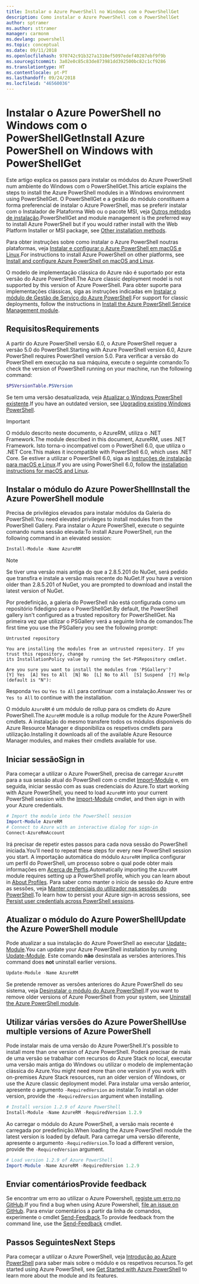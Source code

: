 ```yaml
---
title: Instalar o Azure PowerShell no Windows com o PowerShellGet
description: Como instalar o Azure PowerShell com o PowerShellGet
author: sptramer
ms.author: sttramer
manager: carmonm
ms.devlang: powershell
ms.topic: conceptual
ms.date: 09/11/2018
ms.openlocfilehash: 970742c91b327a1310ef5097edef40287ebf9f9b
ms.sourcegitcommit: 3a02e0c85c83de873981dd392500bc82c1cf9286
ms.translationtype: HT
ms.contentlocale: pt-PT
ms.lasthandoff: 09/24/2018
ms.locfileid: "46560036"
---
```

# <a name="install-azure-powershell-on-windows-with-powershellget"></a><span data-ttu-id="a2ec9-103">Instalar o Azure PowerShell no Windows com o PowerShellGet</span><span class="sxs-lookup"><span data-stu-id="a2ec9-103">Install Azure PowerShell on Windows with PowerShellGet</span></span>

<span data-ttu-id="a2ec9-104">Este artigo explica os passos para instalar os módulos do Azure PowerShell num ambiente do Windows com o PowerShellGet.</span><span class="sxs-lookup"><span data-stu-id="a2ec9-104">This article explains the steps to install the Azure PowerShell modules in a Windows environment using PowerShellGet.</span></span> <span data-ttu-id="a2ec9-105">O PowerShellGet e a gestão do módulo constituem a forma preferencial de instalar o Azure PowerShell, mas se preferir instalar com o Instalador de Plataforma Web ou o pacote MSI, veja [Outros métodos de instalação](other-install.md).</span><span class="sxs-lookup"><span data-stu-id="a2ec9-105">PowerShellGet and module management is the preferred way to install Azure PowerShell but if you would rather install with the Web Platform Installer or MSI package, see [Other installation methods](other-install.md).</span></span>

<span data-ttu-id="a2ec9-106">Para obter instruções sobre como instalar o Azure PowerShell noutras plataformas, veja [Instalar e configurar o Azure PowerShell em macOS e Linux](install-azurermps-maclinux.md).</span><span class="sxs-lookup"><span data-stu-id="a2ec9-106">For instructions to install Azure PowerShell on other platforms, see [Install and configure Azure PowerShell on macOS and Linux](install-azurermps-maclinux.md).</span></span>

<span data-ttu-id="a2ec9-107">O modelo de implementação clássica do Azure não é suportado por esta versão do Azure PowerShell.</span><span class="sxs-lookup"><span data-stu-id="a2ec9-107">The Azure classic deployment model is not supported by this version of Azure PowerShell.</span></span> <span data-ttu-id="a2ec9-108">Para obter suporte para implementações clássicas, siga as instruções indicadas em [Instalar o módulo de Gestão de Serviço do Azure PowerShell](/powershell/azure/servicemanagement/install-azure-ps).</span><span class="sxs-lookup"><span data-stu-id="a2ec9-108">For support for classic deployments, follow the instructions in [Install the Azure PowerShell Service Management module](/powershell/azure/servicemanagement/install-azure-ps).</span></span>

## <a name="requirements"></a><span data-ttu-id="a2ec9-109">Requisitos</span><span class="sxs-lookup"><span data-stu-id="a2ec9-109">Requirements</span></span>

<span data-ttu-id="a2ec9-110">A partir do Azure PowerShell versão 6.0, o Azure PowerShell requer a versão 5.0 do PowerShell.</span><span class="sxs-lookup"><span data-stu-id="a2ec9-110">Starting with Azure PowerShell version 6.0, Azure PowerShell requires PowerShell version 5.0.</span></span> <span data-ttu-id="a2ec9-111">Para verificar a versão do PowerShell em execução na sua máquina, execute o seguinte comando:</span><span class="sxs-lookup"><span data-stu-id="a2ec9-111">To check the version of PowerShell running on your machine, run the following command:</span></span>

```powershell
$PSVersionTable.PSVersion
```

<span data-ttu-id="a2ec9-112">Se tem uma versão desatualizada, veja [Atualizar o Windows PowerShell existente](/powershell/scripting/setup/installing-windows-powershell?view=powershell-6#upgrading-existing-windows-powershell).</span><span class="sxs-lookup"><span data-stu-id="a2ec9-112">If you have an outdated version, see [Upgrading existing Windows PowerShell](/powershell/scripting/setup/installing-windows-powershell?view=powershell-6#upgrading-existing-windows-powershell).</span></span>

> [!IMPORTANT]
> <span data-ttu-id="a2ec9-113">O módulo descrito neste documento, o AzureRM, utiliza o .NET Framework.</span><span class="sxs-lookup"><span data-stu-id="a2ec9-113">The module described in this document, AzureRM, uses .NET Framework.</span></span> <span data-ttu-id="a2ec9-114">Isto torna-o incompatível com o PowerShell 6.0, que utiliza o .NET Core.</span><span class="sxs-lookup"><span data-stu-id="a2ec9-114">This makes it incompatible with PowerShell 6.0, which uses .NET Core.</span></span> <span data-ttu-id="a2ec9-115">Se estiver a utilizar o PowerShell 6.0, siga as [instruções de instalação para macOS e Linux](install-azurermps-maclinux.md).</span><span class="sxs-lookup"><span data-stu-id="a2ec9-115">If you are using PowerShell 6.0, follow the [installation instructions for macOS and Linux](install-azurermps-maclinux.md).</span></span>

## <a name="install-the-azure-powershell-module"></a><span data-ttu-id="a2ec9-116">Instalar o módulo do Azure PowerShell</span><span class="sxs-lookup"><span data-stu-id="a2ec9-116">Install the Azure PowerShell module</span></span>

<span data-ttu-id="a2ec9-117">Precisa de privilégios elevados para instalar módulos da Galeria do PowerShell.</span><span class="sxs-lookup"><span data-stu-id="a2ec9-117">You need elevated privileges to install modules from the PowerShell Gallery.</span></span> <span data-ttu-id="a2ec9-118">Para instalar o Azure PowerShell, execute o seguinte comando numa sessão elevada:</span><span class="sxs-lookup"><span data-stu-id="a2ec9-118">To install Azure PowerShell, run the following command in an elevated session:</span></span>

```powershell
Install-Module -Name AzureRM
```

> [!NOTE]
> <span data-ttu-id="a2ec9-119">Se tiver uma versão mais antiga do que a 2.8.5.201 do NuGet, será pedido que transfira e instale a versão mais recente do NuGet.</span><span class="sxs-lookup"><span data-stu-id="a2ec9-119">If you have a version older than 2.8.5.201 of NuGet, you are prompted to download and install the latest version of NuGet.</span></span>

<span data-ttu-id="a2ec9-120">Por predefinição, a galeria do PowerShell não está configurada como um repositório fidedigno para o PowerShellGet.</span><span class="sxs-lookup"><span data-stu-id="a2ec9-120">By default, the PowerShell gallery isn't configured as a trusted repository for PowerShellGet.</span></span> <span data-ttu-id="a2ec9-121">Na primeira vez que utilizar o PSGallery verá a seguinte linha de comandos:</span><span class="sxs-lookup"><span data-stu-id="a2ec9-121">The first time you use the PSGallery you see the following prompt:</span></span>

```output
Untrusted repository

You are installing the modules from an untrusted repository. If you trust this repository, change
its InstallationPolicy value by running the Set-PSRepository cmdlet.

Are you sure you want to install the modules from 'PSGallery'?
[Y] Yes  [A] Yes to All  [N] No  [L] No to All  [S] Suspend  [?] Help (default is "N"):
```

<span data-ttu-id="a2ec9-122">Responda `Yes` ou `Yes to All` para continuar com a instalação.</span><span class="sxs-lookup"><span data-stu-id="a2ec9-122">Answer `Yes` or `Yes to All` to continue with the installation.</span></span>

<span data-ttu-id="a2ec9-123">O módulo `AzureRM` é um módulo de rollup para os cmdlets do Azure PowerShell.</span><span class="sxs-lookup"><span data-stu-id="a2ec9-123">The `AzureRM` module is a rollup module for the Azure PowerShell cmdlets.</span></span> <span data-ttu-id="a2ec9-124">A instalação do mesmo transfere todos os módulos disponíveis do Azure Resource Manager e disponibiliza os respetivos cmdlets para utilização.</span><span class="sxs-lookup"><span data-stu-id="a2ec9-124">Installing it downloads all of the available Azure Resource Manager modules, and makes their cmdlets available for use.</span></span>

## <a name="sign-in"></a><span data-ttu-id="a2ec9-125">Iniciar sessão</span><span class="sxs-lookup"><span data-stu-id="a2ec9-125">Sign in</span></span>

<span data-ttu-id="a2ec9-126">Para começar a utilizar o Azure PowerShell, precisa de carregar `AzureRM` para a sua sessão atual do PowerShell com o cmdlet [Import-Module](/powershell/module/Microsoft.PowerShell.Core/Import-Module) e, em seguida, iniciar sessão com as suas credenciais do Azure.</span><span class="sxs-lookup"><span data-stu-id="a2ec9-126">To start working with Azure PowerShell, you need to load `AzureRM` into your current PowerShell session with the [Import-Module](/powershell/module/Microsoft.PowerShell.Core/Import-Module) cmdlet, and then sign in with your Azure credentials.</span></span>

```powershell
# Import the module into the PowerShell session
Import-Module AzureRM
# Connect to Azure with an interactive dialog for sign-in
Connect-AzureRmAccount
```

<span data-ttu-id="a2ec9-127">Irá precisar de repetir estes passos para cada nova sessão do PowerShell iniciada.</span><span class="sxs-lookup"><span data-stu-id="a2ec9-127">You'll need to repeat these steps for every new PowerShell session you start.</span></span> <span data-ttu-id="a2ec9-128">A importação automática do módulo `AzureRM` implica configurar um perfil do PowerShell, um processo sobre o qual pode obter mais informações em [Acerca de Perfis](/powershell/module/microsoft.powershell.core/about/about_profiles).</span><span class="sxs-lookup"><span data-stu-id="a2ec9-128">Automatically importing the `AzureRM` module requires setting up a PowerShell profile, which you can learn about in [About Profiles](/powershell/module/microsoft.powershell.core/about/about_profiles).</span></span>
<span data-ttu-id="a2ec9-129">Para saber como manter o início de sessão do Azure entre as sessões, veja [Manter credenciais do utilizador nas sessões do PowerShell](context-persistence.md).</span><span class="sxs-lookup"><span data-stu-id="a2ec9-129">To learn how to persist your Azure sign-in across sessions, see [Persist user credentials across PowerShell sessions](context-persistence.md).</span></span>

## <a name="update-the-azure-powershell-module"></a><span data-ttu-id="a2ec9-130">Atualizar o módulo do Azure PowerShell</span><span class="sxs-lookup"><span data-stu-id="a2ec9-130">Update the Azure PowerShell module</span></span>

<span data-ttu-id="a2ec9-131">Pode atualizar a sua instalação do Azure PowerShell ao executar [Update-Module](/powershell/module/powershellget/update-module).</span><span class="sxs-lookup"><span data-stu-id="a2ec9-131">You can update your Azure PowerShell installation by running [Update-Module](/powershell/module/powershellget/update-module).</span></span> <span data-ttu-id="a2ec9-132">Este comando __não__ desinstala as versões anteriores.</span><span class="sxs-lookup"><span data-stu-id="a2ec9-132">This command does __not__ uninstall earlier versions.</span></span>

```powershell
Update-Module -Name AzureRM
```

<span data-ttu-id="a2ec9-133">Se pretende remover as versões anteriores do Azure PowerShell do seu sistema, veja [Desinstalar o módulo do Azure PowerShell](uninstall-azurerm-ps.md).</span><span class="sxs-lookup"><span data-stu-id="a2ec9-133">If you want to remove older versions of Azure PowerShell from your system, see [Uninstall the Azure PowerShell module](uninstall-azurerm-ps.md).</span></span>

## <a name="use-multiple-versions-of-azure-powershell"></a><span data-ttu-id="a2ec9-134">Utilizar várias versões do Azure PowerShell</span><span class="sxs-lookup"><span data-stu-id="a2ec9-134">Use multiple versions of Azure PowerShell</span></span>

<span data-ttu-id="a2ec9-135">Pode instalar mais de uma versão do Azure PowerShell.</span><span class="sxs-lookup"><span data-stu-id="a2ec9-135">It's possible to install more than one version of Azure PowerShell.</span></span> <span data-ttu-id="a2ec9-136">Poderá precisar de mais de uma versão se trabalhar com recursos do Azure Stack no local, executar uma versão mais antiga do Windows ou utilizar o modelo de implementação clássica do Azure.</span><span class="sxs-lookup"><span data-stu-id="a2ec9-136">You might need more than one version if you work with on-premises Azure Stack resources, run an older version of Windows, or use the Azure classic deployment model.</span></span> <span data-ttu-id="a2ec9-137">Para instalar uma versão anterior, apresente o argumento `-RequiredVersion` ao instalar.</span><span class="sxs-lookup"><span data-stu-id="a2ec9-137">To install an older version, provide the `-RequiredVersion` argument when installing.</span></span>

```powershell
# Install version 1.2.9 of Azure PowerShell
Install-Module -Name AzureRM -RequiredVersion 1.2.9
```

<span data-ttu-id="a2ec9-138">Ao carregar o módulo do Azure PowerShell, a versão mais recente é carregada por predefinição.</span><span class="sxs-lookup"><span data-stu-id="a2ec9-138">When loading the Azure PowerShell module the latest version is loaded by default.</span></span> <span data-ttu-id="a2ec9-139">Para carregar uma versão diferente, apresente o argumento `-RequiredVersion`.</span><span class="sxs-lookup"><span data-stu-id="a2ec9-139">To load a different version, provide the `-RequiredVersion` argument.</span></span>

```powershell
# Load version 1.2.9 of Azure PowerShell
Import-Module -Name AzureRM -RequiredVersion 1.2.9
```

## <a name="provide-feedback"></a><span data-ttu-id="a2ec9-140">Enviar comentários</span><span class="sxs-lookup"><span data-stu-id="a2ec9-140">Provide feedback</span></span>

<span data-ttu-id="a2ec9-141">Se encontrar um erro ao utilizar o Azure Powershell, [registe um erro no GitHub](https://github.com/Azure/azure-powershell/issues).</span><span class="sxs-lookup"><span data-stu-id="a2ec9-141">If you find a bug when using Azure Powershell, [file an issue on GitHub](https://github.com/Azure/azure-powershell/issues).</span></span>
<span data-ttu-id="a2ec9-142">Para enviar comentários a partir da linha de comandos, experimente o cmdlet [Send-Feedback](/powershell/module/azurerm.profile/send-feedback).</span><span class="sxs-lookup"><span data-stu-id="a2ec9-142">To provide feedback from the command line, use the [Send-Feedback](/powershell/module/azurerm.profile/send-feedback) cmdlet.</span></span>

## <a name="next-steps"></a><span data-ttu-id="a2ec9-143">Passos Seguintes</span><span class="sxs-lookup"><span data-stu-id="a2ec9-143">Next Steps</span></span>

<span data-ttu-id="a2ec9-144">Para começar a utilizar o Azure PowerShell, veja [Introdução ao Azure PowerShell](get-started-azureps.md) para saber mais sobre o módulo e os respetivos recursos.</span><span class="sxs-lookup"><span data-stu-id="a2ec9-144">To get started using Azure PowerShell, see [Get Started with Azure PowerShell](get-started-azureps.md) to learn more about the module and its features.</span></span>
